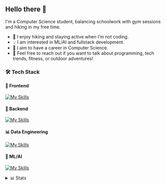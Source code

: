 ## Hello there 👋
I'm a Computer Science student, balancing schoolwork with gym sessions and hiking in my free time.

- 🌲 I enjoy hiking and staying active when I’m not coding.
- 💡 I am interested in ML/AI and fullstack development.
- 🚀 I aim to have a career in Computer Science.
- 💬 Feel free to reach out if you want to talk about programming, tech trends, fitness, or outdoor adventures!

### 🛠️ Tech Stack
#### 📕 Frontend
[![My Skills](https://skillicons.dev/icons?i=html,css,js,ts,react,svelte,tailwind&theme=dark&perline=3)](https://skillicons.dev)
#### 🔧 Backend
[![My Skills](https://skillicons.dev/icons?i=php,laravel,go,java,python,flask,elixir&theme=dark&perline=3)](https://skillicons.dev)
#### 📊 Data Engineering
[![My Skills](https://skillicons.dev/icons?i=r,mysql,sqlite,mongodb&theme=dark&perline=3)](https://skillicons.dev)
#### 🤖 ML/AI
[![My Skills](https://skillicons.dev/icons?i=python,tensorflow,pytorch&theme=dark&perline=3)](https://skillicons.dev)

<details close>
    <summary>📊 Stats</summary>
    <img height=200 align="center" src="https://github-readme-stats.vercel.app/api?username=giackperetti&show_icons=true&rank_icon=github&count_private=true&include_all_commits=true&theme=catppuccin_mocha" />
</details>
